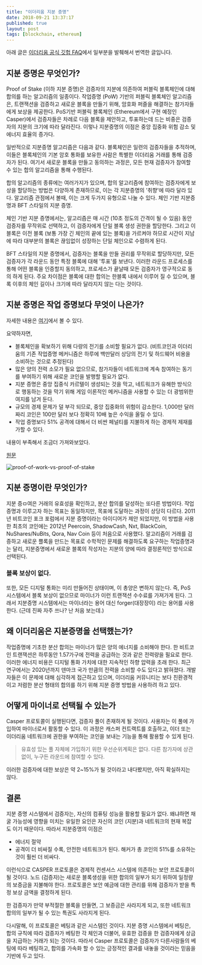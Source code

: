 ```yaml
---
title: "이더리움 지분 증명"
date: 2018-09-21 13:37:17
published: true
layout: post
tags: [blockchain, ethereum]
---
```


아래 글은 [이더리움 공식 깃헙 FAQ](https://github.com/ethereum/wiki/wiki/Proof-of-Stake-FAQs)에서 일부분을 발췌해서 번역한 글입니다.

## 지분 증명은 무엇인가?

Proof of Stake (이하 지분 증명)은 검증자의 지분에 의존하여 퍼블릭 블록체인에 대해 합의를 하는 알고리즘의 일종이다. 작업증명 (PoW) 기반의 퍼블릭 블록체인 알고리즘은, 트랜잭션을 검증하고 새로운 블록을 만들기 위해, 암호화 퍼즐을 해결하는 참가자들에게 보상을 제공한다. PoS기반 퍼블릭 블록체인 (Ethereum에서 구현 예정인 Casper)에서 검증자들은 차례로 다음 블록을 제안하고, 투표하는데 드는 비중은 검증자의 지분의 크기에 따라 달라진다. 이렇나 지분증명의 이점은 중앙 집중화 위험 감소 및 에너지 효율의 증가다.

일반적으로 지분증명 알고리즘은 다음과 같다. 블록체인은 일련의 검증자들을 추적하며, 이들은 블록체인의 기본 암호 통화를 보유한 사람은 특별한 이더리움 거래를 통해 검증자가 된다. 여기서 새로운 블록을 만들고 동의하는 과정은, 모든 현재 검증자가 참여할 수 있는 합의 알고리즘을 통해 수행된다.

합의 알고리즘의 종류에는 여러가지가 있으며, 합의 알고리즘에 참여하는 검증자에게 보상을 할당하는 방법은 다양하게 존재하므로, 이는 각 지분증명의 '취향'에 따라 달라 있다. 알고리즘 관점에서 볼때, 이는 크게 두가지 유형으로 나눌 수 있다. 체인 기반 지분증명과 BFT 스타일의 지분 증명.

체인 기반 지분 증명에서는, 알고리즘은 매 시간 (10초 정도의 간격이 될 수 있음) 동안 검증자를 무작위로 선택하고, 이 검증자에게 단일 블록 생성 권한을 할당한다. 그리고 이 블록은 이전 블록 (보통 가장 긴 체인의 끝에 있는 블록)을 가르켜야 하므로 시간이 지남에 따라 대부분의 블록은 끊임없이 성장하는 단일 체인으로 수렴하게 된다.

BFT 스타일의 지분 증명에서, 검증자는 블록을 만들 권리를 무작위로 할당하지만, 모든 검증자가 각 라운드 동안 특정 블록에 대해 '투표'를 보낸다. 이러한 라운드 프로세스를 통해 어떤 블록을 인증할지 동의하고, 프로세스가 끝날때 모든 검증자가 영구적으로 동의 하게 된다. 주요 차이점은 블록에 대한 합의는 한블록 내에서 이루어 질 수 있으며, 블록 이후의 체인 길이나 크기에 따라 달라지지 않는 다는 것이다.

## 지분 증명은 작업 증명보다 무엇이 나은가?

자세한 내용은 [여기](https://medium.com/@VitalikButerin/a-proof-of-stake-design-philosophy-506585978d51)에서 볼 수 있다.

요약하자면, 

- 블록체인을 확보하기 위해 다량의 전기를 소비할 필요가 없다. (비트코인과 이더리움의 기존 작업증명 메커니즘은 하루에 백만달러 상당의 전기 및 하드웨어 비용을 소비하는 것으로 추정된다)
- 많은 양의 전력 소모가 필요 없으므로, 참가자들이 네트워크에 계속 참여하는 동기를 부여하기 위해 새로운 코인을 발행할 필요가 없다.
- 지분 증명은 중앙 집중식 카르텔이 생성되는 것을 막고, 네트워크가 유해한 방식으로 행동하는 것을 막기 위해 게임 이론적인 메커니즘을 사용할 수 있는 더 광범위한 여지를 남겨 둔다.
- 규모의 경제 문제가 덜 부각 되므로, 중앙 집중화의 위험이 감소한다. 1,000만 달러 짜리 코인은 100만 달러 보다 정확히 10배 높은 수익을 올릴 수 있다.
- 작업 증명보다 51% 공격에 대해서 더 비싼 페널티를 지불하게 하는 경제적 제재를 가할 수 있다.

내용이 부족해서 조금더 가져와보았다.

[원문](https://blockgeeks.com/guides/proof-of-work-vs-proof-of-stake/)

![proof-of-work-vs-proof-of-stake](https://blockgeeks.com/wp-content/uploads/2017/03/infographics2017-01.png)

## 지분 증명이란 무엇인가?

지분 증ㅁ여은 거래의 유효성을 확인하고, 분산 합의를 달성하는 또다른 방법이다. 작업증명과 이루고자 하는 목표는 동일하지만, 목표에 도달하는 과정이 상당히 다르다. 2011년 비트코인 포크 포럼에서 지분 증명이라는 아이디어가 제안 되었지만, 이 방법을 사용한 최초의 코인에는 2012년 Peercoin, ShadowCash, Nxt, BlackCoin, NuShares/NuBits, Qora, Nav Coin 등이 처음으로 사용했다. 알고리즘이 거래를 검증하고 새로운 쁠록을 만드는 목표로 수학적인 문제를 해결하도록 요구하는 작업증명과는 달리, 지분증명에서 새로운 블록의 작성자는 지분의 양에 따라 결정론적인 방식으로 선택된다.

### 블록 보상이 없다.

또한, 모든 디지털 통화는 미리 만들어진 상태이며, 이 총양은 변하지 않는다. 즉, PoS 시스템에서 블록 보상이 없으므로 마이너가 이런 트랜잭션 수수료를 가져가게 된다. 그래서 지분증명 시스템에서는 마이너라는 용어 대신 forger(대장장이) 라는 용어를 사용한다. (근데 진짜 자주 쓰나? 난 처음 보는데.)


## 왜 이더리움은 지분증명을 선택했는가?

작업증명에 기초한 분산 합의는 마이너가 많은 양의 에너지를 소비해야 한다. 한 비트코인 트랜잭션은 하루동안 1.57가구에 전력을 공급하는 것과 같은 전력량을 필요로 한다. 이러한 에너지 비용은 디지털 통화 가치에 대한 지속적인 하향 압력을 초래 한다. 최근 연구에서는 2020년까지 덴마크 국가 만큼의 전력을 소비할 수도 있다고 밝혀졌다. 개발자들은 이 문제에 대해 심각하게 접근하고 있으며, 이더리움 커뮤니티는 보다 친환경적이고 저렴한 분산 형태의 합의를 하기 위해 지분 증명 방법을 사용하려 하고 있다. 

## 어떻게 마이너로 선택될 수 있는가

Casper 프로토콜이 실행된다면, 검증자 풀이 존재하게 될 것이다. 사용자는 이 풀에 가입하여 마이너로서 활동할 수 있다. 이 과정은 캐스퍼 컨트랙트를 호출하고, 이더 또는 이더리움 네트워크에 권한을 부여하는 코인을 보내는 기능을 통해 활용할 수 있게 된다. 

> 유효성 있는 풀 자체에 가입하기 위한 우선순위계획은 없다. 다른 참가자에 상관없이, 누구든 라운드에 참여할 수 있다.

이러한 검증자에 대한 보상은 약 2~15%가 될 것이라고 내다봤지만, 아직 확실하지는 않다. 


## 결론

지분 증명 시스템에서 검증자는, 자신의 컴퓨팅 성능을 활용할 필요가 없다. 왜냐하면 채굴 가능성에 영향을 미치는 유일한 요인은 자신의 코인 (지분)과 네트워크의 현재 복잡도 이기 때문이다. 따라서 지분증명의 이점은

- 에너지 절약
- 공격이 더 비싸질 수록, 안전한 네트워크가 된다. 해커가 총 코인의 51%를 소유하는 것이 훨씬 더 비싸다.

이런식으로 CASPER 프로토콜은 경제적 컨센서스 시스템에 의존하는 보안 프로토콜이 될 것이다. 노드 (검증자)는 새로운 블록생성을 위한 합의의 일부가 되기 위하여 일정량의 보증금을 지불해야 한다. 프로토콜은 보안 예금에 대한 관리를 위해 검증자가 받을 특정 보상 금액을 결정하게 된다.

한 검증자가 만약 부적절한 블록을 만들면, 그 보증금은 사라지게 되고, 또한 네트워크 합의의 일부가 될 수 있는 특권도 사라지게 된다.

다시말해, 이 프로토콜은 베팅과 같은 시스템인 것이다. 지분 증명 시스템에서 베팅은, 합의 규칙에 따라 검증자가 베팅한 각 체인과 더불어, 유효한 검증을 한 검증자에게 상금을 지급하는 거래가 되는 것이다. 따라서 Casper 프로토콜은 검증자가 다른사람들의 베팅에 따라 베팅하고, 합의를 가속화 할 수 있는 긍정적인 결과를 내놓을 것이라는 믿음을 기반에 두고 있다.